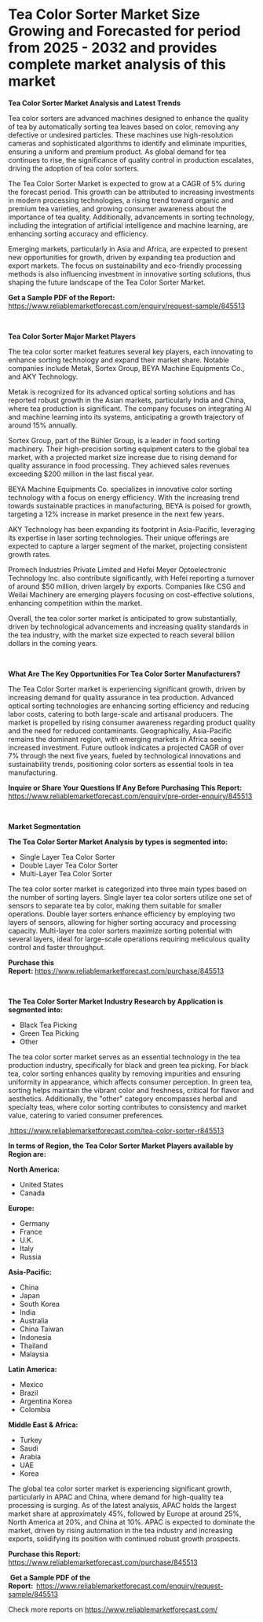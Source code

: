 <p><h1>Tea Color Sorter Market Size Growing and Forecasted for period from 2025 - 2032 and provides complete market analysis of this market</h1></p><p><strong>Tea Color Sorter Market Analysis and Latest Trends</strong></p>
<p><p>Tea color sorters are advanced machines designed to enhance the quality of tea by automatically sorting tea leaves based on color, removing any defective or undesired particles. These machines use high-resolution cameras and sophisticated algorithms to identify and eliminate impurities, ensuring a uniform and premium product. As global demand for tea continues to rise, the significance of quality control in production escalates, driving the adoption of tea color sorters.</p><p>The Tea Color Sorter Market is expected to grow at a CAGR of 5% during the forecast period. This growth can be attributed to increasing investments in modern processing technologies, a rising trend toward organic and premium tea varieties, and growing consumer awareness about the importance of tea quality. Additionally, advancements in sorting technology, including the integration of artificial intelligence and machine learning, are enhancing sorting accuracy and efficiency. </p><p>Emerging markets, particularly in Asia and Africa, are expected to present new opportunities for growth, driven by expanding tea production and export markets. The focus on sustainability and eco-friendly processing methods is also influencing investment in innovative sorting solutions, thus shaping the future landscape of the Tea Color Sorter Market.</p></p>
<p><strong>Get a Sample PDF of the Report:&nbsp;</strong> <a href="https://www.reliablemarketforecast.com/enquiry/request-sample/845513?utm_campaign=3175&utm_medium=2&utm_source=Github&utm_content=ia&utm_term=09042025&utm_id=tea-color-sorter">https://www.reliablemarketforecast.com/enquiry/request-sample/845513</a></p>
<p>&nbsp;</p>
<p><strong>Tea Color Sorter Major Market Players</strong></p>
<p><p>The tea color sorter market features several key players, each innovating to enhance sorting technology and expand their market share. Notable companies include Metak, Sortex Group, BEYA Machine Equipments Co., and AKY Technology.</p><p>Metak is recognized for its advanced optical sorting solutions and has reported robust growth in the Asian markets, particularly India and China, where tea production is significant. The company focuses on integrating AI and machine learning into its systems, anticipating a growth trajectory of around 15% annually.</p><p>Sortex Group, part of the Bühler Group, is a leader in food sorting machinery. Their high-precision sorting equipment caters to the global tea market, with a projected market size increase due to rising demand for quality assurance in food processing. They achieved sales revenues exceeding $200 million in the last fiscal year.</p><p>BEYA Machine Equipments Co. specializes in innovative color sorting technology with a focus on energy efficiency. With the increasing trend towards sustainable practices in manufacturing, BEYA is poised for growth, targeting a 12% increase in market presence in the next few years.</p><p>AKY Technology has been expanding its footprint in Asia-Pacific, leveraging its expertise in laser sorting technologies. Their unique offerings are expected to capture a larger segment of the market, projecting consistent growth rates.</p><p>Promech Industries Private Limited and Hefei Meyer Optoelectronic Technology Inc. also contribute significantly, with Hefei reporting a turnover of around $50 million, driven largely by exports. Companies like CSG and Weilai Machinery are emerging players focusing on cost-effective solutions, enhancing competition within the market.</p><p>Overall, the tea color sorter market is anticipated to grow substantially, driven by technological advancements and increasing quality standards in the tea industry, with the market size expected to reach several billion dollars in the coming years.</p></p>
<p>&nbsp;</p>
<p><strong>What Are The Key Opportunities For Tea Color Sorter Manufacturers?</strong></p>
<p><p>The Tea Color Sorter market is experiencing significant growth, driven by increasing demand for quality assurance in tea production. Advanced optical sorting technologies are enhancing sorting efficiency and reducing labor costs, catering to both large-scale and artisanal producers. The market is propelled by rising consumer awareness regarding product quality and the need for reduced contaminants. Geographically, Asia-Pacific remains the dominant region, with emerging markets in Africa seeing increased investment. Future outlook indicates a projected CAGR of over 7% through the next five years, fueled by technological innovations and sustainability trends, positioning color sorters as essential tools in tea manufacturing.</p></p>
<p><strong>Inquire or Share Your Questions If Any Before Purchasing This Report:</strong> <a href="https://www.reliablemarketforecast.com/enquiry/pre-order-enquiry/845513?utm_campaign=3175&utm_medium=2&utm_source=Github&utm_content=ia&utm_term=09042025&utm_id=tea-color-sorter">https://www.reliablemarketforecast.com/enquiry/pre-order-enquiry/845513</a></p>
<p>&nbsp;</p>
<p><strong>Market Segmentation</strong></p>
<p><strong>The Tea Color Sorter Market Analysis by types is segmented into:</strong></p>
<p><ul><li>Single Layer Tea Color Sorter</li><li>Double Layer Tea Color Sorter</li><li>Multi-Layer Tea Color Sorter</li></ul></p>
<p><p>The tea color sorter market is categorized into three main types based on the number of sorting layers. Single layer tea color sorters utilize one set of sensors to separate tea by color, making them suitable for smaller operations. Double layer sorters enhance efficiency by employing two layers of sensors, allowing for higher sorting accuracy and processing capacity. Multi-layer tea color sorters maximize sorting potential with several layers, ideal for large-scale operations requiring meticulous quality control and faster throughput.</p></p>
<p><strong>Purchase this Report:&nbsp;</strong><a href="https://www.reliablemarketforecast.com/purchase/845513?utm_campaign=3175&utm_medium=2&utm_source=Github&utm_content=ia&utm_term=09042025&utm_id=tea-color-sorter">https://www.reliablemarketforecast.com/purchase/845513</a></p>
<p>&nbsp;</p>
<p><strong>The Tea Color Sorter Market Industry Research by Application is segmented into:</strong></p>
<p><ul><li>Black Tea Picking</li><li>Green Tea Picking</li><li>Other</li></ul></p>
<p><p>The tea color sorter market serves as an essential technology in the tea production industry, specifically for black and green tea picking. For black tea, color sorting enhances quality by removing impurities and ensuring uniformity in appearance, which affects consumer perception. In green tea, sorting helps maintain the vibrant color and freshness, critical for flavor and aesthetics. Additionally, the "other" category encompasses herbal and specialty teas, where color sorting contributes to consistency and market value, catering to varied consumer preferences.</p></p>
<p><a href="https://www.reliablemarketforecast.com/tea-color-sorter-r845513?utm_campaign=3175&utm_medium=2&utm_source=Github&utm_content=ia&utm_term=09042025&utm_id=tea-color-sorter">&nbsp;https://www.reliablemarketforecast.com/tea-color-sorter-r845513</a></p>
<p><strong>In terms of Region, the Tea Color Sorter Market Players available by Region are:</strong></p>
<p>
    <p> <strong> North America: </strong>
        <ul>
            <li>United States</li>
            <li>Canada</li>
        </ul>
        </p> 
    <p> <strong> Europe: </strong>
        <ul>
            <li>Germany</li>
            <li>France</li>
            <li>U.K.</li>
            <li>Italy</li>
            <li>Russia</li>
        </ul>
        </p> 
    <p> <strong> Asia-Pacific: </strong>
        <ul>
            <li>China</li>
            <li>Japan</li>
            <li>South Korea</li>
            <li>India</li>
            <li>Australia</li>
            <li>China Taiwan</li>
            <li>Indonesia</li>
            <li>Thailand</li>
            <li>Malaysia</li>
        </ul>
        </p> 
    <p> <strong> Latin America: </strong>
        <ul>
            <li>Mexico</li>
            <li>Brazil</li>
            <li>Argentina Korea</li>
            <li>Colombia</li>
        </ul>
        </p> 
    <p> <strong> Middle East & Africa: </strong>
        <ul>
            <li>Turkey</li>
            <li>Saudi</li>
            <li>Arabia</li>
            <li>UAE</li>
            <li>Korea</li>
        </ul>
    </p>
    </p>
<p><p>The global tea color sorter market is experiencing significant growth, particularly in APAC and China, where demand for high-quality tea processing is surging. As of the latest analysis, APAC holds the largest market share at approximately 45%, followed by Europe at around 25%, North America at 20%, and China at 10%. APAC is expected to dominate the market, driven by rising automation in the tea industry and increasing exports, solidifying its position with continued robust growth prospects.</p></p>
<p><strong>Purchase this Report: </strong><a href="https://www.reliablemarketforecast.com/purchase/845513?utm_campaign=3175&utm_medium=2&utm_source=Github&utm_content=ia&utm_term=09042025&utm_id=tea-color-sorter">https://www.reliablemarketforecast.com/purchase/845513</a></p>
<p>&nbsp;<strong>Get a Sample PDF of the Report:&nbsp;&nbsp;</strong><a href="https://www.reliablemarketforecast.com/enquiry/request-sample/845513?utm_campaign=3175&utm_medium=2&utm_source=Github&utm_content=ia&utm_term=09042025&utm_id=tea-color-sorter">https://www.reliablemarketforecast.com/enquiry/request-sample/845513</a></p>
<p><strong></strong></p>
<p>Check more reports on <a href="https://www.reliablemarketforecast.com/?utm_campaign=3175&utm_medium=2&utm_source=Github&utm_content=ia&utm_term=09042025&utm_id=tea-color-sorter">https://www.reliablemarketforecast.com/</a></p>